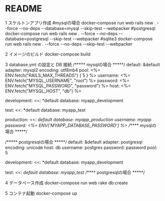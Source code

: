 # README

1 スケルトンアプリ作成
#mysqlの場合
docker-compose run web rails new . --force --no-deps --database=mysql --skip-test --webpacker
#postgresql
docker-compose run web rails new . --force --no-deps --database=postgresql --skip-test --webpacker
#sqlite3
docker-compose run web rails new . --force --no-deps --skip-test --webpacker

2 イメージのビルド
docker-compose build

3 database.yml の設定と DB 接続
/***** mysqlの場合 *****/
default: &default
  adapter: mysql2
  encoding: utf8mb4
  pool: <%= ENV.fetch("RAILS_MAX_THREADS") { 5 } %>
  username: <%= ENV.fetch("MYSQL_USERNAME", "root") %>
  password: <%= ENV.fetch("MYSQL_PASSWORD", "password") %>
  host: <%= ENV.fetch("MYSQL_HOST", "db") %>

development:
  <<: *default
  database: myapp_development

test:
  <<: *default
  database: myapp_test

production:
  <<: *default
  database: myapp_production
  username: myapp
  password: <%= ENV['MYAPP_DATABASE_PASSWORD'] %>
/***** mysqlの場合 *****/

/***** postgresqlの場合 *****/
default: &default
  adapter: postgresql
  encoding: unicode
  host: db
  username: postgres
  password: password
  pool: 5

development:
  <<: *default
  database: myapp_development

test:
  <<: *default
  database: myapp_test
/***** postgresqlの場合 *****/


4 データベース作成
docker-compose run web rake db:create

5 コンテナ起動
docker-compose up